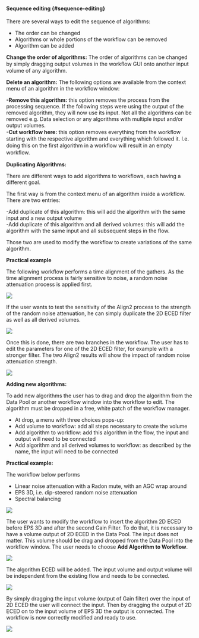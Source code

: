#### Sequence editing {#sequence-editing}

There are several ways to edit the sequence of algorithms:

* The order can be changed
* Algorithms or whole portions of the workflow can be removed
* Algorithm can be added

**Change the order of algorithms:** The order of algorithms can be changed by simply dragging output volumes in the workﬂow GUI onto another input volume of any algorithm.

**Delete an algorithm:** The following options are available from the context menu of an algorithm in the workflow window:

**-Remove this algorithm:**  this option removes the process from the processing sequence. If the following steps were using the output of the removed algorithm, they will now use its input. Not all the algorithms can be removed e.g. Data selection or any algorithms with multiple input and/or output volumes.  
**-Cut workﬂow here:** this option removes everything from the workﬂow starting with the respective algorithm and everything which followed it. I.e. doing this on the ﬁrst algorithm in a workﬂow will result in an empty workﬂow.

**Duplicating Algorithms:**

There are different ways to add algorithms to workflows, each having a different goal.

The first way is from the context menu of an algorithm inside a workflow. There are two entries:

-Add duplicate of this algorithm: this will add the algorithm with the same input and a new output volume  
-Add duplicate of this algorithm and all derived volumes: this will add the algorithm with the same input and all subsequent steps in the flow.

Those two are used to modify the workflow to create variations of the same algorithm.

**Practical example**

The following workflow performs a time alignment of the gathers. As the time alignment process is fairly sensitive to noise, a random noise attenuation process is applied first.

![](/assets/019_Workflow.png)

If the user wants to test the sensitivity of the Align2 process to the strength of the random noise attenuation, he can simply duplicate the 2D ECED filter as well as all derived volumes.

![](/assets/020_Workflow.png)

Once this is done, there are two branches in the workflow. The user has to edit the parameters for one of the 2D ECED filter, for example with a stronger filter. The two Align2 results will show the impact of random noise attenuation strength.

![](/assets/021_Workflow.png)

**Adding new algorithms:**

To add new algorithms the user has to drag and drop the algorithm from the Data Pool or another workflow window into the workflow to edit. The algorithm must be dropped in a free, white patch of the workflow manager.

* At drop, a menu with three choices pops-up:
* Add volume to workflow: add all steps necessary to create the volume
* Add algorithm to workflow: add this algorithm in the flow, the input and output will need to be connected
* Add algorithm and all derived volumes to workflow: as described by the name, the input will need to be connected

**Practical example:**

The workflow below performs

* Linear noise attenuation with a Radon mute, with an AGC wrap around
* EPS 3D, i.e. dip-steered random noise attenuation
* Spectral balancing

![](/assets/022_Workflow.png)

The user wants to modify the workflow to insert the algorithm 2D ECED before EPS 3D and after the second Gain Filter. To do that, it is necessary to have a volume output of 2D ECED in the Data Pool. The input does not matter. This volume should be drag and dropped from the Data Pool into the workflow window. The user needs to choose **Add Algorithm to Workflow**.

![](/assets/023_Workflow.png)

The algorithm ECED will be added. The input volume and output volume will be independent from the existing flow and needs to be connected.

![](/assets/024_Workflow.png)

By simply dragging the input volume \(output of Gain filter\) over the input of 2D ECED the user will connect the input. Then by dragging the output of 2D ECED on to the input volume of EPS 3D the output is connected. The workflow is now correctly modified and ready to use.

![](/assets/025_Workflow.png)

